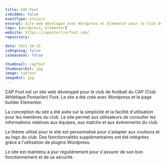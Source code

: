 ```yaml
---
title: CAP Foot
isHidden: false
eventType: project
excerpt: Site web développé avec Wordpress et Elementor pour le club de football CAP Foot.
tags: [wordpress, elementor]
website: https://capontarlierfoot.com/
repository:

date: 2021-10-15
isOngoing: false
isSeasonal: false

thumbnail: capfoot
thumbnailExt: jpg
image: capfoot
imageExt: jpg
---
```


CAP Foot est un site web développé pour le club de football du CAP (Club Athlétique Pontarlier) Foot. Le site a été créé avec Wordpress et le page builder Elementor.

La conception du site a été axée sur la simplicité et la facilité d'utilisation pour les membres du club. Le site permet aux utilisateurs de consulter les informations relatives aux équipes, aux matchs et aux événements du club.

Le thème utilisé pour le site est personnalisé pour s'adapter aux couleurs et au logo du club. Des fonctionnalités supplémentaires ont été intégrées grâce à l'utilisation de plugins Wordpress.

Le site est maintenu à jour régulièrement pour s'assurer de son bon fonctionnement et de sa sécurité.
